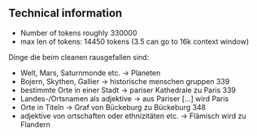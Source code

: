 ## Technical information
* Number of tokens roughly 330000
* max len of tokens: 14450 tokens (3.5 can go to 16k context window)


Dinge die beim cleanen rausgefallen sind:

* Welt, Mars, Saturnmonde etc. -> Planeten
* Bojern, Skythen, Gallier -> historische menschen gruppen 339
* bestimmte Orte in einer Stadt -> pariser Kathedrale zu Paris 339
* Landes-/Ortsnamen als adjektive -> aus Pariser [...] wird Paris
* Orte in Titeln -> Graf von Bückeburg zu Bückeburg 348
* adjektive von ortschaften oder ethnizitäten etc. -> Flämisch wird zu Flandern